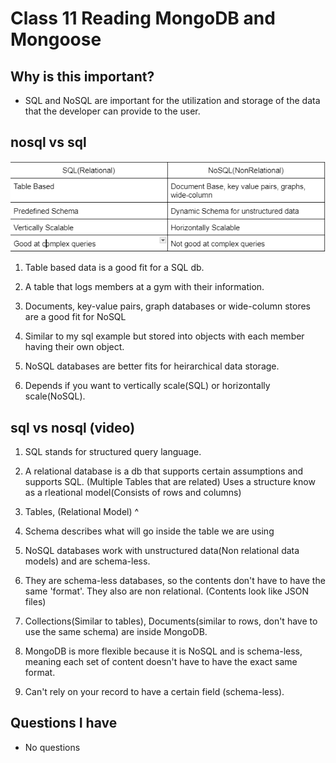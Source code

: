 # Class 11 Reading MongoDB and Mongoose

## Why is this important?

- SQL and NoSQL are important for the utilization and storage of the data that the developer can provide to the user.

## nosql vs sql

![sqlvsnosql](./img/sqlvsnosql.png)

1. Table based data is a good fit for a SQL db.

2. A table that logs members at a gym with their information.

3. Documents, key-value pairs, graph databases or wide-column stores are a good fit for NoSQL

4. Similar to my sql example but stored into objects with each member having their own object.

5. NoSQL databases are better fits for heirarchical data storage.

6. Depends if you want to vertically scale(SQL) or horizontally scale(NoSQL).

## sql vs nosql (video)

1. SQL stands for structured query language.

2. A relational database is a db that supports certain assumptions and supports SQL. (Multiple Tables that are related)  Uses a structure know as a rleational model(Consists of rows and columns)

3. Tables, (Relational Model) ^

4. Schema describes what will go inside the table we are using

5. NoSQL databases work with unstructured data(Non relational data models) and are schema-less.

6. They are schema-less databases, so the contents don't have to have the same 'format'.  They also are non relational.  (Contents look like JSON files)

7. Collections(Similar to tables), Documents(similar to rows, don't have to use the same schema) are inside MongoDB.

8. MongoDB is more flexible because it is NoSQL and is schema-less, meaning each set of content doesn't have to have the exact same format.

9. Can't rely on your record to have a certain field (schema-less).  

## Questions I have

- No questions